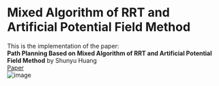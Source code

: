 # Mixed Algorithm of RRT and Artificial Potential Field Method
This is the implementation of the paper:      
**Path Planning Based on Mixed Algorithm of RRT and Artificial Potential Field Method** by Shunyu Huang     
[Paper](https://ieeexplore.ieee.org/document/9570910)    
![image](https://github.com/Huang0035/RRT-and-RRT-star-plus-APF/tree/main/Result/RRT.png)

